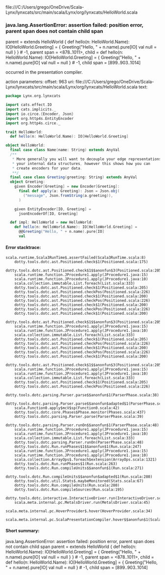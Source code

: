 file:///C:/Users/grego/OneDrive/Scala-Lynx/lynxcats/src/main/scala/Lynx/org/lynxcats/HelloWorld.scala
### java.lang.AssertionError: assertion failed: position error, parent span does not contain child span
parent      =  extends HelloWorld {
  def hello(n: HelloWorld.Name): IO[HelloWorld.Greeting] =
    {
      Greeting("Hello, " + n.name).pure[IO]
      val null = null
      <empty>
    }
} # -1,
parent span = <878..1011>,
child       = def hello(n: HelloWorld.Name): IO[HelloWorld.Greeting] =
  {
    Greeting("Hello, " + n.name).pure[IO]
    val null = null
    <empty>
  } # -1,
child span  = [899..903..1014]

occurred in the presentation compiler.

action parameters:
offset: 963
uri: file:///C:/Users/grego/OneDrive/Scala-Lynx/lynxcats/src/main/scala/Lynx/org/lynxcats/HelloWorld.scala
text:
```scala
package Lynx.org.lynxcats

import cats.effect.IO
import cats.implicits._
import io.circe.{Encoder, Json}
import org.http4s.EntityEncoder
import org.http4s.circe._

trait HelloWorld:
  def hello(n: HelloWorld.Name): IO[HelloWorld.Greeting]

object HelloWorld:
  final case class Name(name: String) extends AnyVal
  /**
   * More generally you will want to decouple your edge representations from
   * your internal data structures, however this shows how you can
   * create encoders for your data.
   **/
  final case class Greeting(greeting: String) extends AnyVal
  object Greeting:
    given Encoder[Greeting] = new Encoder[Greeting]:
      final def apply(a: Greeting): Json = Json.obj(
        ("message", Json.fromString(a.greeting)),
      )

    given EntityEncoder[IO, Greeting] =
      jsonEncoderOf[IO, Greeting]

  def impl: HelloWorld = new HelloWorld:
    def hello(n: HelloWorld.Name): IO[HelloWorld.Greeting] =
      @@Greeting("Hello, " + n.name).pure[IO]
      val 

```



#### Error stacktrace:

```
scala.runtime.Scala3RunTime$.assertFailed(Scala3RunTime.scala:8)
	dotty.tools.dotc.ast.Positioned.check$1(Positioned.scala:175)
	dotty.tools.dotc.ast.Positioned.check$1$$anonfun$3(Positioned.scala:205)
	scala.runtime.function.JProcedure1.apply(JProcedure1.java:15)
	scala.runtime.function.JProcedure1.apply(JProcedure1.java:10)
	scala.collection.immutable.List.foreach(List.scala:333)
	dotty.tools.dotc.ast.Positioned.check$1(Positioned.scala:205)
	dotty.tools.dotc.ast.Positioned.checkPos(Positioned.scala:226)
	dotty.tools.dotc.ast.Positioned.check$1(Positioned.scala:200)
	dotty.tools.dotc.ast.Positioned.checkPos(Positioned.scala:226)
	dotty.tools.dotc.ast.Positioned.check$1(Positioned.scala:200)
	dotty.tools.dotc.ast.Positioned.checkPos(Positioned.scala:226)
	dotty.tools.dotc.ast.Positioned.check$1(Positioned.scala:200)
	dotty.tools.dotc.ast.Positioned.check$1$$anonfun$3(Positioned.scala:205)
	scala.runtime.function.JProcedure1.apply(JProcedure1.java:15)
	scala.runtime.function.JProcedure1.apply(JProcedure1.java:10)
	scala.collection.immutable.List.foreach(List.scala:333)
	dotty.tools.dotc.ast.Positioned.check$1(Positioned.scala:205)
	dotty.tools.dotc.ast.Positioned.checkPos(Positioned.scala:226)
	dotty.tools.dotc.ast.Positioned.check$1(Positioned.scala:200)
	dotty.tools.dotc.ast.Positioned.checkPos(Positioned.scala:226)
	dotty.tools.dotc.ast.Positioned.check$1(Positioned.scala:200)
	dotty.tools.dotc.ast.Positioned.check$1$$anonfun$3(Positioned.scala:205)
	scala.runtime.function.JProcedure1.apply(JProcedure1.java:15)
	scala.runtime.function.JProcedure1.apply(JProcedure1.java:10)
	scala.collection.immutable.List.foreach(List.scala:333)
	dotty.tools.dotc.ast.Positioned.check$1(Positioned.scala:205)
	dotty.tools.dotc.ast.Positioned.checkPos(Positioned.scala:226)
	dotty.tools.dotc.parsing.Parser.parse$$anonfun$1(ParserPhase.scala:38)
	dotty.tools.dotc.parsing.Parser.parse$$anonfun$adapted$1(ParserPhase.scala:39)
	scala.Function0.apply$mcV$sp(Function0.scala:42)
	dotty.tools.dotc.core.Phases$Phase.monitor(Phases.scala:437)
	dotty.tools.dotc.parsing.Parser.parse(ParserPhase.scala:39)
	dotty.tools.dotc.parsing.Parser.runOn$$anonfun$1(ParserPhase.scala:48)
	scala.runtime.function.JProcedure1.apply(JProcedure1.java:15)
	scala.runtime.function.JProcedure1.apply(JProcedure1.java:10)
	scala.collection.immutable.List.foreach(List.scala:333)
	dotty.tools.dotc.parsing.Parser.runOn(ParserPhase.scala:48)
	dotty.tools.dotc.Run.runPhases$1$$anonfun$1(Run.scala:247)
	scala.runtime.function.JProcedure1.apply(JProcedure1.java:15)
	scala.runtime.function.JProcedure1.apply(JProcedure1.java:10)
	scala.collection.ArrayOps$.foreach$extension(ArrayOps.scala:1321)
	dotty.tools.dotc.Run.runPhases$1(Run.scala:263)
	dotty.tools.dotc.Run.compileUnits$$anonfun$1(Run.scala:271)
	dotty.tools.dotc.Run.compileUnits$$anonfun$adapted$1(Run.scala:280)
	dotty.tools.dotc.util.Stats$.maybeMonitored(Stats.scala:67)
	dotty.tools.dotc.Run.compileUnits(Run.scala:280)
	dotty.tools.dotc.Run.compileSources(Run.scala:195)
	dotty.tools.dotc.interactive.InteractiveDriver.run(InteractiveDriver.scala:165)
	scala.meta.internal.pc.MetalsDriver.run(MetalsDriver.scala:45)
	scala.meta.internal.pc.HoverProvider$.hover(HoverProvider.scala:34)
	scala.meta.internal.pc.ScalaPresentationCompiler.hover$$anonfun$1(ScalaPresentationCompiler.scala:329)
```
#### Short summary: 

java.lang.AssertionError: assertion failed: position error, parent span does not contain child span
parent      =  extends HelloWorld {
  def hello(n: HelloWorld.Name): IO[HelloWorld.Greeting] =
    {
      Greeting("Hello, " + n.name).pure[IO]
      val null = null
      <empty>
    }
} # -1,
parent span = <878..1011>,
child       = def hello(n: HelloWorld.Name): IO[HelloWorld.Greeting] =
  {
    Greeting("Hello, " + n.name).pure[IO]
    val null = null
    <empty>
  } # -1,
child span  = [899..903..1014]